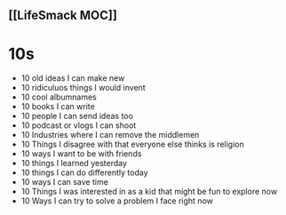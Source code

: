 ## [[LifeSmack MOC]]
# 10s
- 10 old ideas I can make new
- 10 ridiculuos things I would invent
- 10 cool albumnames
- 10 books I can write
- 10 people I can send ideas too
- 10 podcast or vlogs I can shoot
- 10 Industries where I can remove the middlemen
- 10 Things I disagree with that everyone else thinks is religion
- 10 ways I want to be with friends
- 10 things I learned yesterday
- 10 things I can do differently today
- 10 ways I can save time
- 10 Things I was interested in as a kid that might be fun to explore now
- 10 Ways I can try to solve a problem I face right now
